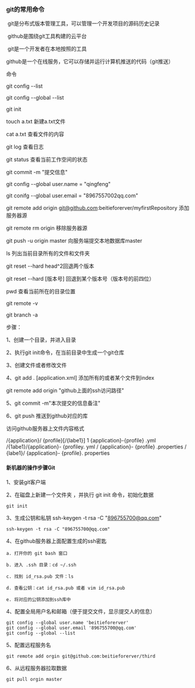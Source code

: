 ### git的常用命令

​	git是分布式版本管理工具，可以管理一个开发项目的源码历史记录

​	github是围绕git工具构建的云平台

​	git是一个开发者在本地按照的工具

​	github是一个在线服务，它可以存储并运行计算机推送的代码（git推送）



命令 

git config --list

git config --global --list

git init

touch a.txt	新建a.txt文件

cat a.txt 查看文件的内容

git log 查看日志

git status 查看当前工作空间的状态

git commit -m "提交信息"

git config --global user.name = "qingfeng"

git conifg --global user.email = "8967557002qq.com"

git remote add origin git@github.com:beitieforerver/myfirstRepository  添加服务器源

git remote rm origin  移除服务器源

git push -u origin master 向服务端提交本地数据库master

ls 列出当前目录所有的文件和文件夹

git reset --hard head^2回退两个版本

git reset --hard [版本号] 回退到某个版本号（版本号的前四位）

pwd 查看当前所在的目录位置



git remote -v

git branch -a

步骤：

1、创建一个目录，并进入目录

2、执行git init命令，在当前目录中生成一个git仓库

3、创建文件或者修改文件

4、git add . [application.xml] 添加所有的或者某个文件到index

git  remote add origin "github上面的ssh访问路径"

5、git commit -m"本次提交的信息备注"

6、git  push 推送到github对应的库

访问github服务器上文件内容格式

/{application}/ {profile}[/{labe1}]
1 {application}-{profile} .yml
/{1abe1}/{application}- {profiley. yml
/ {application}- {profile} .properties
/ {labe1}/ {application}- {profile}. properties



#### 新机器的操作步骤Git

1、安装git客户端

2、在磁盘上新建一个文件夹 ，并执行 git init 命令，初始化数据

~~~git
git init
~~~

3、生成公钥和私钥 ssh-keygen -t rsa -C "896755700@qq.com"

~~~git
ssh-keygen -t rsa -C "896755700@qq.com"
~~~

4、在github服务器上面配置生成的ssh密匙

~~~
a. 打开你的 git bash 窗口

b. 进入 .ssh 目录：cd ~/.ssh

c. 找到 id_rsa.pub 文件：ls

d. 查看公钥：cat id_rsa.pub 或者 vim id_rsa.pub

e. 将对应的公钥添加到ssh库中
~~~



4、配置全局用户名和邮箱（便于提交文件，显示提交人的信息）

~~~git
git config --global user.name 'beitieforerver'
git config --global user.email '896755700@qq.com'
git config --global --list 
~~~

5、配置远程服务名

~~~git
git remote add orgin git@github.com:beitieforerver/third
~~~

6、从远程服务器拉取数据

~~~git
git pull orgin master
~~~

